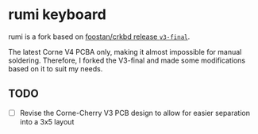 # rumi keyboard

rumi is a fork based on [foostan/crkbd release `v3-final`](https://github.com/foostan/crkbd/releases/tag/v3-final).

The latest Corne V4 PCBA only, making it almost impossible for manual soldering. Therefore, I forked the V3-final and made some modifications based on it to suit my needs.

## TODO

- [ ] Revise the Corne-Cherry V3 PCB design to allow for easier separation into a 3x5 layout
